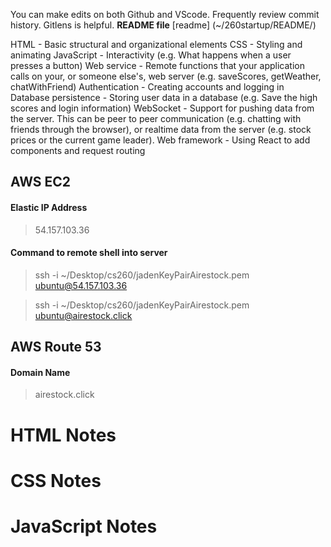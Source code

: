 You can make edits on both Github and VScode.  Frequently review commit history.  Gitlens is helpful.
**README file**
[readme] (~/260startup/README/)

HTML - Basic structural and organizational elements
CSS - Styling and animating
JavaScript - Interactivity (e.g. What happens when a user presses a button)
Web service - Remote functions that your application calls on your, or someone else's, web server (e.g. saveScores, getWeather, chatWithFriend)
Authentication - Creating accounts and logging in
Database persistence - Storing user data in a database (e.g. Save the high scores and login information)
WebSocket - Support for pushing data from the server. This can be peer to peer communication (e.g. chatting with friends through the browser), or realtime data from the server (e.g. stock prices or the current game leader).
Web framework - Using React to add components and request routing

## AWS EC2

#### Elastic IP Address
> 54.157.103.36
#### Command to remote shell into server
> ssh -i ~/Desktop/cs260/jadenKeyPairAirestock.pem ubuntu@54.157.103.36

> ssh -i ~/Desktop/cs260/jadenKeyPairAirestock.pem ubuntu@airestock.click

## AWS Route 53

#### Domain Name
> airestock.click

# HTML Notes

# CSS Notes

# JavaScript Notes